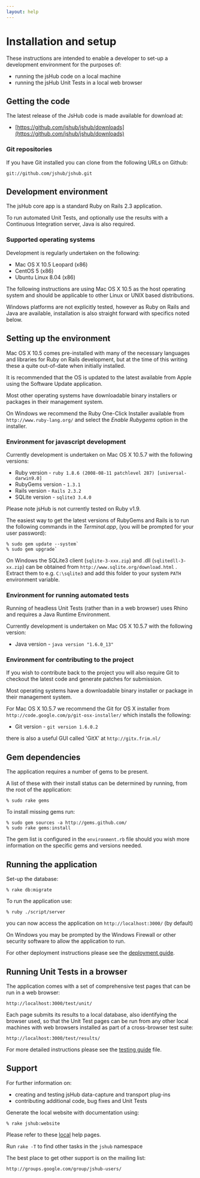 ```yaml
---
layout: help
---
```


# Installation and setup

These instructions are intended to enable a developer to set-up a development environment for the purposes of:

* running the jsHub code on a local machine
* running the jsHub Unit Tests in a local web browser
 
## Getting the code

The latest release of the JsHub code is made available for download at:

* [https://github.com/jshub/jshub/downloads](https://github.com/jshub/jshub/downloads)


### Git repositories

If you have Git installed you can clone from the following URLs on Github:

    git://github.com/jshub/jshub.git

## Development environment

The jsHub core app is a standard Ruby on Rails 2.3 application.

To run automated Unit Tests, and optionally use the results with a Continuous Integration server, Java is also required.

### Supported operating systems

Development is regularly undertaken on the following:

* Mac OS X 10.5 Leopard (x86) 
* CentOS 5 (x86)
* Ubuntu Linux 8.04 (x86)
 
The following instructions are using Mac OS X 10.5 as the host operating system and should be applicable to other Linux or UNIX based distributions.

Windows platforms are not explicitly tested, however as Ruby on Rails and Java are available, installation is also straight forward with specifics noted below.

## Setting up the environment

Mac OS X 10.5 comes pre-installed with many of the necessary languages and libraries for Ruby on Rails development, but at the time of this writing these a quite out-of-date when initially installed.

It is recommended that the OS is updated to the latest available from Apple using the Software Update application.

Most other operating systems have downloadable binary installers or packages in their management system.

On Windows we recommend the Ruby One-Click Installer available from `http://www.ruby-lang.org/` and select the *Enable Rubygems* option in the installer.

### Environment for javascript development

Currently development is undertaken on Mac OS X 10.5.7 with the following versions:

* Ruby version     - `ruby 1.8.6 (2008-08-11 patchlevel 287) [universal-darwin9.0]`
* RubyGems version - `1.3.1`
* Rails version    - `Rails 2.3.2`
* SQLite version   - `sqlite3 3.4.0`

Please note jsHub is not currently tested on Ruby v1.9.

The easiest way to get the latest versions of RubyGems and Rails is to run the following commands in the *Terminal.app*, (you will be prompted for your user password):

    % sudo gem update --system`
    % sudo gem upgrade`
  
On Windows the SQLite3 client (`sqlite-3-xxx.zip`) and .dll (`sqlitedll-3-xx.zip`) can be obtained from `http://www.sqlite.org/download.html` . Extract them to e.g. `C:\sqlite3` and add this folder to your system `PATH` environment variable.

### Environment for running automated tests
 
Running of headless Unit Tests (rather than in a web browser) uses Rhino and requires a Java Runtime Environment.

Currently development is undertaken on Mac OS X 10.5.7 with the following version:

* Java version - `java version "1.6.0_13"`
                      
### Environment for contributing to the project
                   
If you wish to contribute back to the project you will also require Git to checkout the latest code and generate patches for submission.

Most operating systems have a downloadable binary installer or package in their management system.

For Mac OS X 10.5.7 we recommend the Git for OS X installer from `http://code.google.com/p/git-osx-installer/` which installs the following:

* Git version  - `git version 1.6.0.2`
 
there is also a useful GUI called 'GitX' at `http://gitx.frim.nl/`

## Gem dependencies

The application requires a number of gems to be present.

A list of these with their install status can be determined by running, from the root of the application:

    % sudo rake gems

To install missing gems run:

    % sudo gem sources -a http://gems.github.com/
    % sudo rake gems:install
  
The gem list is configured in the `environment.rb` file should you wish more information on the specific gems and versions needed.

## Running the application

Set-up the database:

    % rake db:migrate

To run the application use:

    % ruby ./script/server

you can now access the application on `http://localhost:3000/` (by default)

On Windows you may be prompted by the Windows Firewall or other security software to allow the application to run.

For other deployment instructions please see the [deployment guide](deployment.html).

## Running Unit Tests in a browser

The application comes with a set of comprehensive test pages that can be run in a web browser:

    http://localhost:3000/test/unit/

Each page submits its results to a local database, also identifying the browser used, so that the Unit Test pages can be run from any other local machines with web browsers installed as part of a cross-browser test suite:

    http://localhost:3000/test/results/

For more detailed instructions please see the [testing guide](testing.html) file.

## Support

For further information on:

* creating and testing jsHub data-capture and transport plug-ins
* contributing additional code, bug fixes and Unit Tests

Generate the local website with documentation using:

    % rake jshub:website

Please refer to these [local](index.html) help pages.

Run `rake -T` to find other tasks in the `jshub` namespace

The best place to get other support is on the mailing list:

    http://groups.google.com/group/jshub-users/
